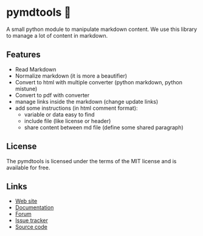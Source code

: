 pymdtools 🐸
============

A small python module to manipulate markdown content.
We use this library to manage a lot of content in markdown.

Features
--------

* Read Markdown
* Normalize markdown (it is more a beautifier)
* Convert to html with multiple converter (python markdown, python mistune)
* Convert to pdf with converter
* manage links inside the markdown (change update links)
* add some instructions (in html comment format):
  + variable or data easy to find
  + include file (like license or header)
  + share content between md file (define some shared paragraph)

License
-------

The pymdtools is licensed under the terms of the MIT license and is available for free.

## Links

* [Web site](https://aimeos.org/integrations/typo3-shop-extension/)
* [Documentation](https://aimeos.org/docs/TYPO3)
* [Forum](https://aimeos.org/help/typo3-extension-f16/)
* [Issue tracker](https://github.com/aimeos/aimeos-typo3/issues)
* [Source code](https://github.com/aimeos/aimeos-typo3)